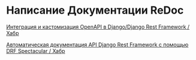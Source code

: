 Написание Документации ReDoc
========================


[Интеграция и кастомизация OpenAPI в Django/Django Rest Framework / Хабр](https://habr.com/ru/articles/727936/)

[Автоматическая документация API Django Rest Framework с помощью DRF Spectacular / Хабр](https://habr.com/ru/articles/733942/)